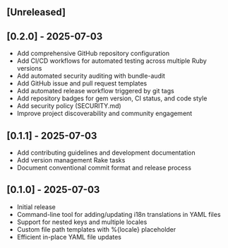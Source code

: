 ## [Unreleased]

## [0.2.0] - 2025-07-03

- Add comprehensive GitHub repository configuration
- Add CI/CD workflows for automated testing across multiple Ruby versions
- Add automated security auditing with bundle-audit
- Add GitHub issue and pull request templates
- Add automated release workflow triggered by git tags
- Add repository badges for gem version, CI status, and code style
- Add security policy (SECURITY.md)
- Improve project discoverability and community engagement

## [0.1.1] - 2025-07-03

- Add contributing guidelines and development documentation
- Add version management Rake tasks
- Document conventional commit format and release process

## [0.1.0] - 2025-07-03

- Initial release
- Command-line tool for adding/updating i18n translations in YAML files
- Support for nested keys and multiple locales
- Custom file path templates with %{locale} placeholder
- Efficient in-place YAML file updates
